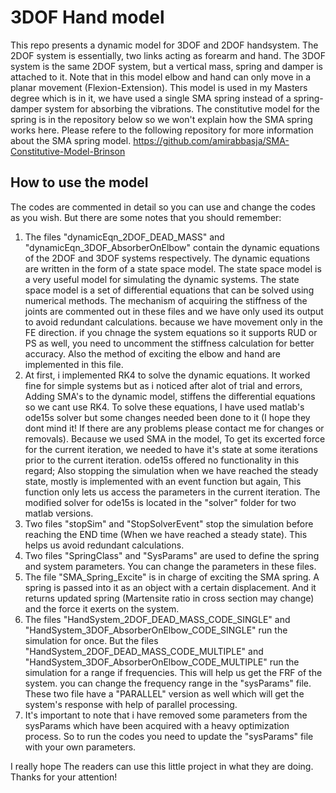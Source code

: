 # 3DOF Hand model

This repo presents a dynamic model for 3DOF and 2DOF handsystem. The 2DOF system is essentially, two links acting as forearm and hand. The 3DOF system is the same 2DOF system, but a vertical mass, spring and damper is attached to it. Note that in this model elbow and hand can only move in a planar movement (Flexion-Extension). This model is used in my Masters degree which is in it, we have used a single SMA spring instead of a spring-damper system for absorbing the vibrations. The constitutive model for the spring is in the repository below so we won't explain how the SMA spring works here. Please refere to the following repository for more information about the SMA spring model.
https://github.com/amirabbasja/SMA-Constitutive-Model-Brinson

## How to use the model

The codes are commented in detail so you can use and change the codes as you wish. But there are some notes that you should remember:
1) The files "dynamicEqn_2DOF_DEAD_MASS" and "dynamicEqn_3DOF_AbsorberOnElbow" contain the dynamic equations of the 2DOF and 3DOF systems respectively. The dynamic equations are written in the form of a state space model. The state space model is a very useful model for simulating the dynamic systems. The state space model is a set of differential equations that can be solved using numerical methods. The mechanism of acquiring the stiffness of the joints are commented out in these files and we have only used its output to avoid redundant calculations. because we have movement only in the FE direction. if you chnage the system equations so it supports RUD or PS as well, you need to uncomment the stiffness calculation for better accuracy. Also the method of exciting the elbow and hand are implemented in this file.
2) At first, i implemented RK4 to solve the dynamic equations. It worked fine for simple systems but as i noticed after alot of trial and errors, Adding SMA's to the dynamic model, stiffens the differential equations so we cant use RK4. To solve these equations, I have used matlab's ode15s solver but some changes needed been done to it (I hope they dont mind it! If there are any problems please contact me for changes or removals). Because we used SMA in the model, To get its excerted force for the current iteration, we needed to have it's state at some iterations prior to the current iteration. ode15s offered no functionality in this regard; Also stopping the simulation when we have reached the steady state, mostly is implemented with an event function but again, This function only lets us access the parameters in the current iteration. The modified solver for ode15s is located in the "solver" folder for two matlab versions.
3) Two files "stopSim" and "StopSolverEvent" stop the simulation before reaching the END time (When we have reached a steady state). This helps us avoid redundant calculations.
4) Two files "SpringClass" and "SysParams" are used to define the spring and system parameters. You can change the parameters in these files.
5) The file "SMA_Spring_Excite" is in charge of exciting the SMA spring. A spring is passed into it as an object with a certain displacement. And it returns updated spring (Martensite ratio in cross section may change) and the force it exerts on the system.
6) The files "HandSystem_2DOF_DEAD_MASS_CODE_SINGLE" and "HandSystem_3DOF_AbsorberOnElbow_CODE_SINGLE" run the simulation for once. But the files "HandSystem_2DOF_DEAD_MASS_CODE_MULTIPLE" and "HandSystem_3DOF_AbsorberOnElbow_CODE_MULTIPLE" run the simulation for a range if frequencies. This will help us get the FRF of the system. you can change the frequency range in the "sysParams" file. These two file have a "PARALLEL" version as well which will get the system's response with help of parallel processing.
7) It's important to note that i have removed some parameters from the sysParams which have been acquired with a heavy optimization process. So to run the codes you need to update the "sysParams" file with your own parameters.

I really hope The readers can use this little project in what they are doing. Thanks for your attention!
